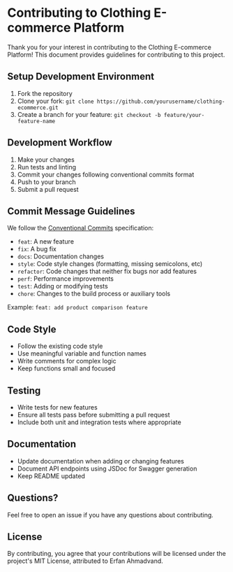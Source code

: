 # Contributing to Clothing E-commerce Platform

Thank you for your interest in contributing to the Clothing E-commerce Platform! This document provides guidelines for contributing to this project.

## Setup Development Environment

1. Fork the repository
2. Clone your fork: `git clone https://github.com/yourusername/clothing-ecommerce.git`
3. Create a branch for your feature: `git checkout -b feature/your-feature-name`

## Development Workflow

1. Make your changes
2. Run tests and linting
3. Commit your changes following conventional commits format
4. Push to your branch
5. Submit a pull request

## Commit Message Guidelines

We follow the [Conventional Commits](https://www.conventionalcommits.org/) specification:

- `feat`: A new feature
- `fix`: A bug fix
- `docs`: Documentation changes
- `style`: Code style changes (formatting, missing semicolons, etc)
- `refactor`: Code changes that neither fix bugs nor add features
- `perf`: Performance improvements
- `test`: Adding or modifying tests
- `chore`: Changes to the build process or auxiliary tools

Example: `feat: add product comparison feature`

## Code Style

- Follow the existing code style
- Use meaningful variable and function names
- Write comments for complex logic
- Keep functions small and focused

## Testing

- Write tests for new features
- Ensure all tests pass before submitting a pull request
- Include both unit and integration tests where appropriate

## Documentation

- Update documentation when adding or changing features
- Document API endpoints using JSDoc for Swagger generation
- Keep README updated

## Questions?

Feel free to open an issue if you have any questions about contributing.

## License

By contributing, you agree that your contributions will be licensed under the project's MIT License, attributed to Erfan Ahmadvand. 